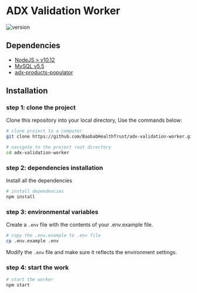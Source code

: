 # ADX Validation Worker

![version](https://img.shields.io/github/package-json/v/Kuunika/adx-validation-worker?color=green&style=for-the-badge)

## Dependencies

- [NodeJS > v10.12](https://nodejs.org/en/download/ "node")
- [MySQL v5.5](https://dev.mysql.com/downloads/mysql/ "mysql")
- [adx-products-populator](https://github.com/BaobabHealthTrust/adx-products-populator)

## Installation

### step 1: clone the project

Clone this repository into your local directory, Use the commands below:

```sh
# clone project to a computer
git clone https://github.com/BaobabHealthTrust/adx-validation-worker.git

# navigate to the project root directory
cd adx-validation-worker
```

### step 2: dependencies installation

Install all the dependencies

```sh
# install dependencies
npm install
```

### step 3: environmental variables

Create a `.env` file with the contents of your .env.example file.

```sh
# copy the .env.example to .env file
cp .env.example .env
```

Modify the `.env` file and make sure it reflects the environment settings.

### step 4: start the work

```sh
# start the worker
npm start
```
